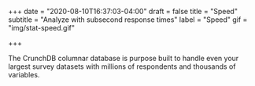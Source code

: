 +++
date = "2020-08-10T16:37:03-04:00"
draft = false
title = "Speed"
subtitle = "Analyze with subsecond response times"
label = "Speed"
gif = "img/stat-speed.gif"

+++

The CrunchDB columnar database is purpose built to handle even your largest survey datasets with millions of respondents  and thousands of variables.
